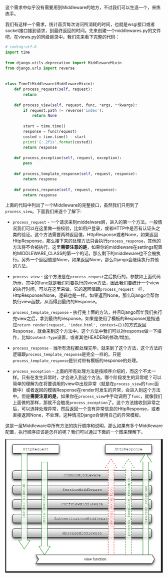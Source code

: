 
这个需求中似乎没有需要用到Middleware的地方，不过我们可以生造一个，来练练手。

我们有这样一个需求，统计首页每次访问所消耗的时间，也就是wsgi接口或者socket接口接到请求，到最终返回的时间。先来创建一个middlewares.py的文件吧，在views.py的同级目录中。我们先来看下完整的代码：

```python
# coding:utf-8
import time

from django.utils.deprecation import MiddlewareMixin
from django.urls import reverse


class TimeItMiddleware(MiddlewareMixin):
    def process_request(self, request):
        return

    def process_view(self, request, func, *args, **kwargs):
        if request.path != reverse('index'):
            return None

        start = time.time()
        response = func(request)
        costed = time.time() - start
        print('{:.2f}s'.format(costed))
        return response

    def process_exception(self, request, exception):
        pass

    def process_template_response(self, request, response):
        return response

    def process_response(self, request, response):
        return response
```


上面的代码中列出了一个Middleware的完整接口，虽然我们只用到了``process_view``。下面我们来逐个了解下:

* ``process_request`` - 一个请求来到middelware层，进入的第一个方法。一般情况我们可以在这里做一些校验，比如用户登录，或者HTTP中是否有认证头之类的验证。这个方法需要两种返回值，HttpResponse或者None，如果返回HttpResponse，那么接下来的处理方法只会执行``process_response``，其他的方法将不会被执行。这里**需要注意的是**，如果你的middleware在settings配置的MIDDLEWARE_CLASS的第一个的话，那么剩下的middleware也不会被执行。另外一个返回值是None，如果返回None，那么Django会继续执行其他的方法。

* ``process_view`` - 这个方法是在``process_request``之后执行的，参数如上面代码所示，其中的func就是我们将要执行的view方法，因此我们要统计一个view的执行时间，可以在这里来做。它的返回值跟``process_request``一样，HttpResponse/None，逻辑也是一样。如果返回None，那么Django会帮你执行view函数，从而得到最终的Response。

* ``process_template_response`` - 执行完上面的方法，并且Django帮忙我们执行完view之后，拿到最终的response，如果是使用了模板的Response(是指通过``return render(request, 'index.html', context={})``的方式返回Response，就会来到这个方法中。这个方法中我们可以对response做一下操作，比如``Content-Type``设置，或者其他HEADER的修改/增加。

* ``process_response`` - 当所有流程都处理完毕，就来到了这个方法，这个方法的逻辑跟``process_template_response``是完全一样的。只是``process_template_response``是针对带有模板的response的处理。

* ``process_exception`` - 上面的所有处理方法是按顺序介绍的，而这个不太一样。只有在发生异常时，才会进入到这个方法。哪个阶段发生的异常呢？可以简单的理解为在将要调用的view中出现异常（就是在``process_view``的``func``函数中）或者返回的模板Response在render时发生的异常，会进入到这个方法中。但是**需要注意的是**，如果你在``process_view``中手动调用了``func``，就像我们上面做的那样，那就不会触发``process_exception``了。这个方法接收到异常之后，可以选择处理异常，然后返回一个含有异常信息的HttpResponse，或者直接返回None，不处理，这种情况Django会使用自己的异常模板。


这是一层Middleware中所有方法的执行顺序和说明，那么如果有多个Middleware配置，执行顺序应该是怎样的呢？我们可以通过下面的一个图来理解下。

![](images/Pasted%20image%2020240623174631.png)


